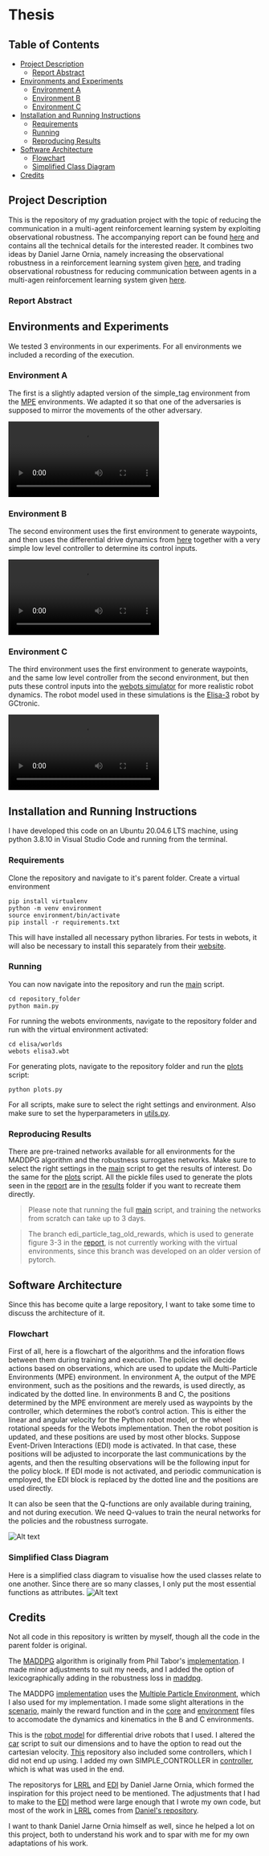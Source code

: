 # Thesis

## Table of Contents
- [Project Description](#project-description)
    - [Report Abstract](#report-abstract)
- [Environments and Experiments](#environments-and-experiments)
    - [Environment A](#environment-a)
    - [Environment B](#environment-b)
    - [Environment C](#environment-c)
- [Installation and Running Instructions](#installation-and-running-instructions)
    - [Requirements](#requirements)
    - [Running](#running)
    - [Reproducing Results](#reproducing-results)
- [Software Architecture](#software-architecture)
    - [Flowchart](#flowchart)
    - [Simplified Class Diagram](#simplified-class-diagram)
- [Credits](#credits)




## Project Description
This is the repository of my graduation project with the topic of reducing the communication in a multi-agent reinforcement learning system by exploiting observational robustness. The accompanying report can be found [here](Thesis.pdf) and contains all the technical details for the interested reader. It combines two ideas by Daniel Jarne Ornia, namely increasing the observational robustness in a reinforcement learning system given [here](), and trading observational robustness for reducing communication between agents in a multi-agen reinforcement learning system given [here](). 

### Report Abstract


## Environments and Experiments 
We tested 3 environments in our experiments. For all environments we included a recording of the execution.

### Environment A
The first is a slightly adapted version of the simple_tag environment from the [MPE](https://github.com/openai/multiagent-particle-envs) environments. We adapted it so that one of the adversaries is supposed to mirror the movements of the other adversary. 

<video src="simple-tag.mp4" controls title="Title"></video>

### Environment B
The second environment uses the first environment to generate waypoints, and then uses the differential drive dynamics from [here](https://github.com/zainkhan-afk/Differential-Drive-Robot-Navigation) together with a very simple low level controller to determine its control inputs.

<video src="simple-tag-mpc.mp4" controls title="Title"></video>

### Environment C
The third environment uses the first environment to generate waypoints, and the same low level controller from the second environment, but then puts these control inputs into the [webots simulator](https://cyberbotics.com/) for more realistic robot dynamics. The robot model used in these simulations is the [Elisa-3](https://www.gctronic.com/doc/index.php/Elisa-3) robot by GCtronic.

<video src="simple-tag-webots.mp4" controls title="Title"></video>

## Installation and Running Instructions
I have developed this code on an Ubuntu 20.04.6 LTS machine, using python 3.8.10 in Visual Studio Code and running from the terminal.  

### Requirements
Clone the repository and navigate to it's parent folder. Create a virtual environment 

```
pip install virtualenv
python -m venv environment
source environment/bin/activate
pip install -r requirements.txt
```

This will have installed all necessary python libraries. For tests in webots, it will also be necessary to install this separately from their [website](https://cyberbotics.com/). 


### Running 
You can now navigate into the repository and run the [main](main.py) script. 

```
cd repository_folder
python main.py
```

For running the webots environments, navigate to the repository folder and run with the virtual environment activated:

```
cd elisa/worlds
webots elisa3.wbt
```

For generating plots, navigate to the repository folder and run the [plots](plots.py) script:

```
python plots.py
```

For all scripts, make sure to select the right settings and environment. Also make sure to set the hyperparameters in [utils.py](utils.py).


### Reproducing Results
There are pre-trained networks available for all environments for the MADDPG algorithm and the robustness surrogates networks. Make sure to select the right settings in the [main](main.py) script to get the results of interest. Do the same for the [plots](plots.py) script. All the pickle files used to generate the plots seen in the [report](Thesis.pdf) are in the [results](results) folder if you want to recreate them directly.

> Please note that running the full [main](main.py) script, and training the networks from scratch can take up to 3 days.

> The branch edi_particle_tag_old_rewards, which is used to generate figure 3-3 in the [report](Thesis.pdf), is not currently working with the virtual environments, since this branch was developed on an older version of pytorch.


## Software Architecture
Since this has become quite a large repository, I want to take some time to discuss the architecture of it.

### Flowchart
First of all, here is a flowchart of the algorithms and the inforation flows between them during training and execution. The policies will decide actions based on observations, which are used to update the Multi-Particle Environments (MPE) environment. In environment A, the output of the MPE environment, such as the positions and the rewards, is
used directly, as indicated by the dotted line. In environments B and C, the positions determined by the MPE environment are merely used as waypoints by the controller, which determines the robot’s control action. This is either the linear and angular velocity for the Python robot model, or the wheel rotational speeds for the Webots implementation. Then the robot position is updated, and these positions are used by most other blocks. Suppose Event-Driven Interactions
(EDI) mode is activated. In that case, these positions will be adjusted to incorporate the last communications by the agents, and then the resulting observations will be the following input for
the policy block. If EDI mode is not activated, and periodic communication is employed, the EDI block is replaced by the dotted line and the positions are used directly.

It can also be seen that the Q-functions are only available during training, and not during execution. We need Q-values to train the neural networks for the policies and the robustness surrogate.

![Alt text](flow.png)

### Simplified Class Diagram
Here is a simplified class diagram to visualise how the used classes relate to one another. Since there are so many classes, I only put the most essential functions as attributes.
![Alt text](class-1.png)



## Credits
Not all code in this repository is written by myself, though all the code in the parent folder is original.

The [MADDPG](MADDPG) algorithm is originally from Phil Tabor's [implementation](https://github.com/philtabor/Multi-Agent-Deep-Deterministic-Policy-Gradients). I made minor adjustments to suit my needs, and I added the option of lexicographically adding in the robustness loss in [maddpg](MADDPG/maddpg.py).

The MADDPG [implementation](https://github.com/philtabor/Multi-Agent-Deep-Deterministic-Policy-Gradients) uses the [Multiple Particle Environment](https://github.com/openai/multiagent-particle-envs), which I also used for my implementation. I made some slight alterations in the [scenario](MPE/multiagent/scenarios/simple_tag.py), mainly the reward function and in the [core](MPE/multiagent/core.py) and [environment](MPE/multiagent/environment.py) files to accomodate the dynamics and kinematics in the B and C environments.

This is the [robot model](https://github.com/zainkhan-afk/Differential-Drive-Robot-Navigation) for differential drive robots that I used. I altered the [car](MPC/car.py) script to suit our dimensions and to have the option to read out the cartesian velocity. [This](https://github.com/zainkhan-afk/Differential-Drive-Robot-Navigation) repository also included some controllers, which I did not end up using. I added my own SIMPLE_CONTROLLER in [controller](MPC/controller.py), which is what was used in the end.

The repositorys for [LRRL](https://github.com/danieljarne/LRRL) and [EDI](https://github.com/danieljarne/Event-Driven-MARL) by Daniel Jarne Ornia, which formed the inspiration for this project need to be mentioned. The adjustments that I had to make to the [EDI](EDI) method were large enough that I wrote my own code, but most of the work in [LRRL](LRRL) comes from [Daniel's repository](https://github.com/danieljarne/LRRL).

I want to thank Daniel Jarne Ornia himself as well, since he helped a lot on this project, both to understand his work and to spar with me for my own adaptations of his work.

